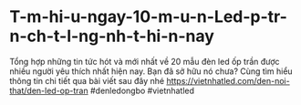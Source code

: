 # T-m-hi-u-ngay-10-m-u-n-Led-p-tr-n-ch-t-l-ng-nh-t-hi-n-nay
Tổng hợp những tin tức hót và mới nhất về 20 mẫu đèn led ốp trần được nhiều người yêu thích nhất hiện nay. Bạn đã sở hữu nó chưa? Cùng tìm hiểu thông tin chi tiết qua bài viết sau đây nhé https://vietnhatled.com/den-noi-that/den-led-op-tran #denledongbo #vietnhatled
